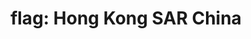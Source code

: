 ---
layout: flags
title: "flag: Hong Kong SAR China"
emoji: flag_hong_kong_sar_china
permalink: 🇭🇰.html
image: assets/img/3moji/flag_hong_kong_sar_china.png
---